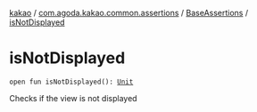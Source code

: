 [kakao](../../index.md) / [com.agoda.kakao.common.assertions](../index.md) / [BaseAssertions](index.md) / [isNotDisplayed](./is-not-displayed.md)

# isNotDisplayed

`open fun isNotDisplayed(): `[`Unit`](https://kotlinlang.org/api/latest/jvm/stdlib/kotlin/-unit/index.html)

Checks if the view is not displayed

